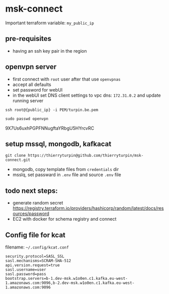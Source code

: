 # msk-connect

Important terraform variable: `my_public_ip`

## pre-requisites
* having an ssh key pair in the region

## openvpn server
* first connect with `root` user after that use `openvpnas`
* accept all defaults
* set password for webUI
* in the webUI set DNS client settings to vpc dns: `172.31.0.2` and update running server
```
ssh root@{public_ip} -i PEM/turpin.be.pem

sudo passwd openvpn
```
9X7Us6uxhPGPFNNugftaYRbgU5HYrcvRC

## setup mssql, mongodb, kafkacat
```
git clone https://thierryturpin@github.com/thierryturpin/msk-connect.git
```

* mongodb, copy template files from `credentials` dir
* msslq, set passward in `.env` file and source `.env` file

## todo next steps:
* generate random secret https://registry.terraform.io/providers/hashicorp/random/latest/docs/resources/password
* EC2 with docker for schema registry and connect


## Config file for kcat 
filename: `~/.config/kcat.conf`
```
security.protocol=SASL_SSL
sasl.mechanisms=SCRAM-SHA-512
api.version.request=true
sasl.username=user
sasl.password=pass
bootstrap.servers=b-1.dev-msk.w1o0en.c1.kafka.eu-west-1.amazonaws.com:9096,b-2.dev-msk.w1o0en.c1.kafka.eu-west-1.amazonaws.com:9096
```
